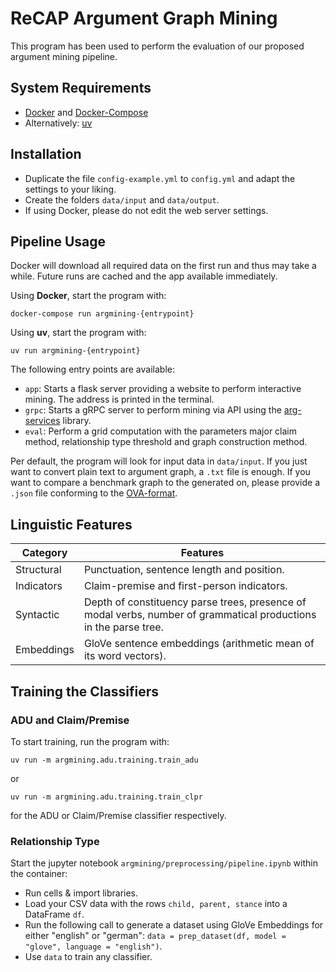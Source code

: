 # ReCAP Argument Graph Mining

This program has been used to perform the evaluation of our proposed argument mining pipeline.

## System Requirements

- [Docker](www.docker.com) and [Docker-Compose](https://github.com/docker/compose)
- Alternatively: [uv](https://github.com/astral-sh/uv)

## Installation

- Duplicate the file `config-example.yml` to `config.yml` and adapt the settings to your liking.
- Create the folders `data/input` and `data/output`.
- If using Docker, please do not edit the web server settings.

## Pipeline Usage

Docker will download all required data on the first run and thus may take a while.
Future runs are cached and the app available immediately.

Using **Docker**, start the program with:

`docker-compose run argmining-{entrypoint}`

Using **uv**, start the program with:

```uv run argmining-{entrypoint}```

The following entry points are available:

- `app`: Starts a flask server providing a website to perform interactive mining. The address is printed in the terminal.
- `grpc`: Starts a gRPC server to perform mining via API using the [arg-services](https://github.com/recap-utr/arg-services) library.
- `eval`: Perform a grid computation with the parameters major claim method, relationship type threshold and graph construction method.

Per default, the program will look for input data in `data/input`.
If you just want to convert plain text to argument graph, a `.txt` file is enough.
If you want to compare a benchmark graph to the generated on, please provide a `.json` file conforming to the [OVA-format](http://ova.uni-trier.de).


## Linguistic Features

| Category   | Features                                                                                                         |
|------------|------------------------------------------------------------------------------------------------------------------|
| Structural | Punctuation, sentence length and position.                                                                       |
| Indicators | Claim-premise and first-person indicators.                                                                       |
| Syntactic  | Depth of constituency parse trees, presence of modal verbs, number of grammatical productions in the parse tree. |
| Embeddings | GloVe sentence embeddings (arithmetic mean of its word vectors).                                                 |

## Training the Classifiers

### ADU and Claim/Premise

To start training, run the program with:

`uv run -m argmining.adu.training.train_adu`

or

`uv run -m argmining.adu.training.train_clpr`

for the ADU or Claim/Premise classifier respectively.

### Relationship Type

Start the jupyter notebook `argmining/preprocessing/pipeline.ipynb` within the container:

- Run cells & import libraries.
- Load your CSV data with the rows `child, parent, stance` into a DataFrame `df`.
- Run the following call to generate a dataset using GloVe Embeddings for either "english" or "german": `data = prep_dataset(df, model = "glove", language = "english")`.
- Use `data` to train any classifier.
